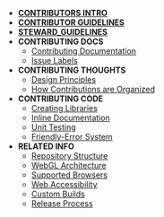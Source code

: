 <!-- docs/_sidebar.md -->

- [__CONTRIBUTORS INTRO__](README.md)
- [__CONTRIBUTOR GUIDELINES__](contributor_guidelines.md)
- [__STEWARD_GUIDELINES__](steward_guidelines.md)
- __CONTRIBUTING DOCS__
  - [Contributing Documentation](contributing_documentation.md)
  - [Issue Labels](issue_labels.md)
- __CONTRIBUTING THOUGHTS__
  - [Design Principles](design_principles.md)
  - [How Contributions are Organized](organization.md)
- __CONTRIBUTING CODE__
  - [Creating Libraries](creating_libraries.md)
  - [Inline Documentation](inline_documentation.md)
  - [Unit Testing](unit_testing.md)
  - [Friendly-Error System](friendly_error_system.md)
- __RELATED INFO__
  - [Repository Structure](repo_structure.md)
  - [WebGL Architecture](webgl_mode_architecture.md)
  - [Supported Browsers](supported_browsers.md)
  - [Web Accessibility](web_accessibility.md)
  - [Custom Builds](custom_p5_build.md)
  - [Release Process](release_process.md)
